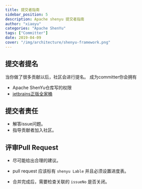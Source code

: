 ```yaml
---
title: 提交者指南
sidebar_position: 5
description: Apache shenyu 提交者指南
author: "xiaoyu"
categories: "Apache ShenYu"
tags: ["Committer"]
date: 2019-04-09
cover: "/img/architecture/shenyu-framework.png"
---
```


## 提交者提名

当你做了很多贡献以后，社区会进行提名。
成为committer你会拥有

* Apache ShenYu仓库写的权限
* [jetbrains正版全家桶](https://www.jetbrains.com/shop/eform/apache)

## 提交者责任

- 解答issue问题。
- 指导贡献者加入社区。

## 评审Pull Request

* 尽可能给出合理的建议。

* pull request 应该标有 `shenyu Lable` 并且必须设置进度表。

* 合并完成后，需要检查关联的 `issueNo` 是否关闭。  
